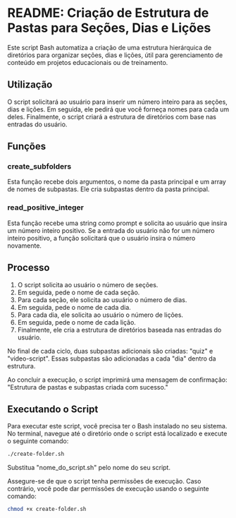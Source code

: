 # README: Criação de Estrutura de Pastas para Seções, Dias e Lições

Este script Bash automatiza a criação de uma estrutura hierárquica de diretórios para organizar seções, dias e lições, útil para gerenciamento de conteúdo em projetos educacionais ou de treinamento.

## Utilização

O script solicitará ao usuário para inserir um número inteiro para as seções, dias e lições. Em seguida, ele pedirá que você forneça nomes para cada um deles. Finalmente, o script criará a estrutura de diretórios com base nas entradas do usuário.

## Funções

### create_subfolders

Esta função recebe dois argumentos, o nome da pasta principal e um array de nomes de subpastas. Ele cria subpastas dentro da pasta principal.

### read_positive_integer

Esta função recebe uma string como prompt e solicita ao usuário que insira um número inteiro positivo. Se a entrada do usuário não for um número inteiro positivo, a função solicitará que o usuário insira o número novamente.

## Processo

1. O script solicita ao usuário o número de seções.
2. Em seguida, pede o nome de cada seção.
3. Para cada seção, ele solicita ao usuário o número de dias.
4. Em seguida, pede o nome de cada dia.
5. Para cada dia, ele solicita ao usuário o número de lições.
6. Em seguida, pede o nome de cada lição.
7. Finalmente, ele cria a estrutura de diretórios baseada nas entradas do usuário.

No final de cada ciclo, duas subpastas adicionais são criadas: "quiz" e "video-script". Essas subpastas são adicionadas a cada "dia" dentro da estrutura.

Ao concluir a execução, o script imprimirá uma mensagem de confirmação: "Estrutura de pastas e subpastas criada com sucesso."

## Executando o Script

Para executar este script, você precisa ter o Bash instalado no seu sistema. No terminal, navegue até o diretório onde o script está localizado e execute o seguinte comando:

```bash
./create-folder.sh
```

Substitua "nome_do_script.sh" pelo nome do seu script.

Assegure-se de que o script tenha permissões de execução. Caso contrário, você pode dar permissões de execução usando o seguinte comando:

```bash
chmod +x create-folder.sh
```
